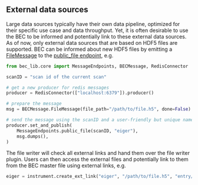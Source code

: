 ## External data sources
Large data sources typically have their own data pipeline, optimized for their specific use case and data throughput. Yet, it is often desirable to use the BEC to be informed and potentially link to these external data sources. 
As of now, only external data sources that are based on HDF5 files are supported. BEC can be informed about new HDF5 files by emitting a [FileMessage](#bec_lib.core.BECMessage.FileMessage) to the [public_file endpoint](#bec_lib.core.endpoints.MessageEndpoints.public_file), e.g. 

```python
from bec_lib.core import MessageEndpoints, BECMessage, RedisConnector

scanID = "scan id of the current scan"

# get a new producer for redis messages
producer = RedisConnector(["localhost:6379"]).producer()

# prepare the message
msg = BECMessage.FileMessage(file_path="/path/to/file.h5", done=False)

# send the message using the scanID and a user-friendly but unique name to describe the source (e.g. "eiger")
producer.set_and_publish(
    MessageEndpoints.public_file(scanID, "eiger"),
    msg.dumps(),
)
```

The file writer will check all external links and hand them over the file writer plugin. Users can then access the external files and potentially link to them from the BEC master file using external links, e.g.

```python
eiger = instrument.create_ext_link("eiger", "/path/to/file.h5", "entry/instrument/detector")
```